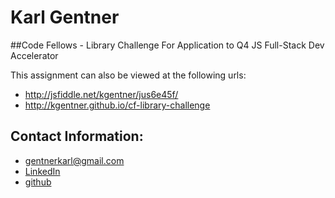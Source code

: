 # Karl Gentner

##Code Fellows - Library Challenge
For Application to Q4 JS Full-Stack Dev Accelerator

This assignment can also be viewed at the following urls:
* http://jsfiddle.net/kgentner/jus6e45f/
* http://kgentner.github.io/cf-library-challenge


## Contact Information:

* gentnerkarl@gmail.com
* [LinkedIn](https://www.linkedin.com/in/karlgentner)
* [github](https://github.com/kgentner)
